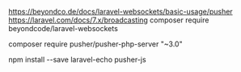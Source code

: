 https://beyondco.de/docs/laravel-websockets/basic-usage/pusher
https://laravel.com/docs/7.x/broadcasting
composer require beyondcode/laravel-websockets


composer require pusher/pusher-php-server "~3.0"




npm install --save laravel-echo pusher-js
